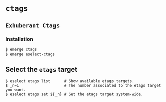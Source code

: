 # `ctags`

## `Exhuberant Ctags`

### Installation

```ShellSession
$ emerge ctags
$ emerge eselect-ctags
```

## Select the `etags` target

```ShellSession
$ eselect etags list      # Show available etags targets.
$ _n=1                    # The number associated to the etags target you want.
$ eselect etags set ${_n} # Set the etags target system-wide.
```
